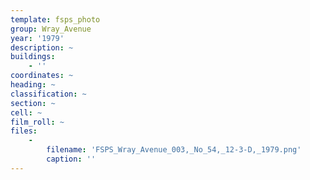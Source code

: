 ```yaml
---
template: fsps_photo
group: Wray_Avenue
year: '1979'
description: ~
buildings:
    - ''
coordinates: ~
heading: ~
classification: ~
section: ~
cell: ~
film_roll: ~
files:
    -
        filename: 'FSPS_Wray_Avenue_003,_No_54,_12-3-D,_1979.png'
        caption: ''
---
```

